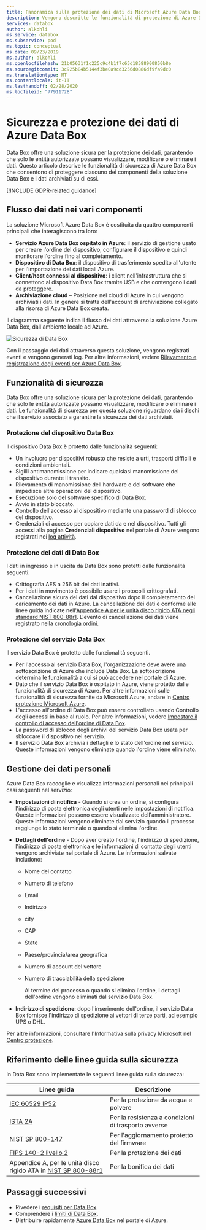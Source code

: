 ```yaml
---
title: Panoramica sulla protezione dei dati di Microsoft Azure Data Box | Microsoft Docs
description: Vengono descritte le funzionalità di protezione di Azure Data Box per il dispositivo, il servizio e i dati che risiedono in Data Box
services: databox
author: alkohli
ms.service: databox
ms.subservice: pod
ms.topic: conceptual
ms.date: 09/23/2019
ms.author: alkohli
ms.openlocfilehash: 21b05631f1c225c9c4b1f7c65d18588900850b8e
ms.sourcegitcommit: 3c925b84b5144f3be0a9cd3256d0886df9fa9dc0
ms.translationtype: MT
ms.contentlocale: it-IT
ms.lasthandoff: 02/28/2020
ms.locfileid: "77911728"
---
```

# <a name="azure-data-box-security-and-data-protection"></a>Sicurezza e protezione dei dati di Azure Data Box

Data Box offre una soluzione sicura per la protezione dei dati, garantendo che solo le entità autorizzate possano visualizzare, modificare o eliminare i dati. Questo articolo descrive le funzionalità di sicurezza di Azure Data Box che consentono di proteggere ciascuno dei componenti della soluzione Data Box e i dati archiviati su di essi. 

[!INCLUDE [GDPR-related guidance](../../includes/gdpr-intro-sentence.md)]

## <a name="data-flow-through-components"></a>Flusso dei dati nei vari componenti

La soluzione Microsoft Azure Data Box è costituita da quattro componenti principali che interagiscono tra loro:

- **Servizio Azure Data Box ospitato in Azure**: il servizio di gestione usato per creare l'ordine del dispositivo, configurare il dispositivo e quindi monitorare l'ordine fino al completamento.
- **Dispositivo di Data Box**: il dispositivo di trasferimento spedito all'utente per l'importazione dei dati locali Azure. 
- **Client/host connessi al dispositivo**: i client nell'infrastruttura che si connettono al dispositivo Data Box tramite USB e che contengono i dati da proteggere.
- **Archiviazione cloud** – Posizione nel cloud di Azure in cui vengono archiviati i dati. In genere si tratta dell'account di archiviazione collegato alla risorsa di Azure Data Box creata.

Il diagramma seguente indica il flusso dei dati attraverso la soluzione Azure Data Box, dall'ambiente locale ad Azure.

![Sicurezza di Data Box](media/data-box-security/data-box-security-2.png)

Con il passaggio dei dati attraverso questa soluzione, vengono registrati eventi e vengono generati log. Per altre informazioni, vedere [Rilevamento e registrazione degli eventi per Azure Data Box](data-box-logs.md).

## <a name="security-features"></a>Funzionalità di sicurezza

Data Box offre una soluzione sicura per la protezione dei dati, garantendo che solo le entità autorizzate possano visualizzare, modificare o eliminare i dati. Le funzionalità di sicurezza per questa soluzione riguardano sia i dischi che il servizio associato a garantire la sicurezza dei dati archiviati. 

### <a name="data-box-device-protection"></a>Protezione del dispositivo Data Box

Il dispositivo Data Box è protetto dalle funzionalità seguenti:

- Un involucro per dispositivi robusto che resiste a urti, trasporti difficili e condizioni ambientali. 
- Sigilli antimanomissione per indicare qualsiasi manomissione del dispositivo durante il transito.
- Rilevamento di manomissione dell'hardware e del software che impedisce altre operazioni del dispositivo.
- Esecuzione solo del software specifico di Data Box.
- Avvio in stato bloccato.
- Controllo dell'accesso al dispositivo mediante una password di sblocco del dispositivo.
- Credenziali di accesso per copiare dati da e nel dispositivo. Tutti gli accessi alla pagina **Credenziali dispositivo** nel portale di Azure vengono registrati nei [log attività](data-box-logs.md#query-activity-logs-during-setup).

### <a name="data-box-data-protection"></a>Protezione dei dati di Data Box

I dati in ingresso e in uscita da Data Box sono protetti dalle funzionalità seguenti:

- Crittografia AES a 256 bit dei dati inattivi.
- Per i dati in movimento è possibile usare i protocolli crittografati.
- Cancellazione sicura dei dati dal dispositivo dopo il completamento del caricamento dei dati in Azure. La cancellazione dei dati è conforme alle linee guida indicate nell'[Appendice A per le unità disco rigido ATA negli standard NIST 800-88r1](https://nvlpubs.nist.gov/nistpubs/SpecialPublications/NIST.SP.800-88r1.pdf). L'evento di cancellazione dei dati viene registrato nella [cronologia ordini](data-box-logs.md#download-order-history).

### <a name="data-box-service-protection"></a>Protezione del servizio Data Box

Il servizio Data Box è protetto dalle funzionalità seguenti.

- Per l'accesso al servizio Data Box, l'organizzazione deve avere una sottoscrizione di Azure che include Data Box. La sottoscrizione determina le funzionalità a cui si può accedere nel portale di Azure.
- Dato che il servizio Data Box è ospitato in Azure, viene protetto dalle funzionalità di sicurezza di Azure. Per altre informazioni sulle funzionalità di sicurezza fornite da Microsoft Azure, andare in [Centro protezione Microsoft Azure](https://www.microsoft.com/TrustCenter/Security/default.aspx).
- L'accesso all'ordine di Data Box può essere controllato usando Controllo degli accessi in base al ruolo. Per altre informazioni, vedere [Impostare il controllo di accesso dell'ordine di Data Box](data-box-logs.md#set-up-access-control-on-the-order).
- La password di sblocco degli archivi del servizio Data Box usata per sbloccare il dispositivo nel servizio.
- Il servizio Data Box archivia i dettagli e lo stato dell'ordine nel servizio. Queste informazioni vengono eliminate quando l'ordine viene eliminato.

## <a name="managing-personal-data"></a>Gestione dei dati personali

Azure Data Box raccoglie e visualizza informazioni personali nei principali casi seguenti nel servizio:

- **Impostazioni di notifica** - Quando si crea un ordine, si configura l'indirizzo di posta elettronica degli utenti nelle impostazioni di notifica. Queste informazioni possono essere visualizzate dell'amministratore. Queste informazioni vengono eliminate dal servizio quando il processo raggiunge lo stato terminale o quando si elimina l'ordine.

- **Dettagli dell'ordine** - Dopo aver creato l'ordine, l'indirizzo di spedizione, l'indirizzo di posta elettronica e le informazioni di contatto degli utenti vengono archiviate nel portale di Azure. Le informazioni salvate includono:

  - Nome del contatto
  - Numero di telefono
  - Email
  - Indirizzo
  - city
  - CAP
  - State
  - Paese/provincia/area geografica
  - Numero di account del vettore
  - Numero di tracciabilità della spedizione

    Al termine del processo o quando si elimina l'ordine, i dettagli dell'ordine vengono eliminati dal servizio Data Box.

- **Indirizzo di spedizione**: dopo l'inserimento dell'ordine, il servizio Data Box fornisce l'indirizzo di spedizione ai vettori di terze parti, ad esempio UPS o DHL. 

Per altre informazioni, consultare l'Informativa sulla privacy Microsoft nel [Centro protezione](https://www.microsoft.com/trustcenter).


## <a name="security-guidelines-reference"></a>Riferimento delle linee guida sulla sicurezza

In Data Box sono implementate le seguenti linee guida sulla sicurezza: 

|Linee guida   |Descrizione   |
|---------|---------|
|[IEC 60529 IP52](https://www.iec.ch/)    | Per la protezione da acqua e polvere         |
|[ISTA 2A](https://ista.org/docs/2Aoverview.pdf)     | Per la resistenza a condizioni di trasporto avverse          |
|[NIST SP 800-147](https://nvlpubs.nist.gov/nistpubs/Legacy/SP/nistspecialpublication800-147.pdf)      | Per l'aggiornamento protetto del firmware         |
|[FIPS 140-2 livello 2](https://csrc.nist.gov/csrc/media/publications/fips/140/2/final/documents/fips1402.pdf)      | Per la protezione dei dati         |
|Appendice A, per le unità disco rigido ATA in [NIST SP 800-88r1](https://nvlpubs.nist.gov/nistpubs/SpecialPublications/NIST.SP.800-88r1.pdf)      | Per la bonifica dei dati         |

## <a name="next-steps"></a>Passaggi successivi

- Rivedere i [requisiti per Data Box](data-box-system-requirements.md).
- Comprendere i [limiti di Data Box](data-box-limits.md).
- Distribuire rapidamente [Azure Data Box](data-box-quickstart-portal.md) nel portale di Azure.

